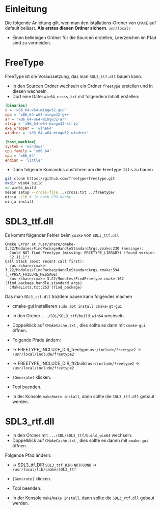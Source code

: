 # Einleitung

Die folgende Anleitung gilt, wen man den Istallations-Ordner von `CMAKE` auf default belässt.
**Als erstes diesen Ordner sichern.** `usr/local/` 
- Einen beliebigen Ordner für die Sourcen erstellen, Leerzeichen im Pfad sind zu vermeiden.

# FreeType 
FreeType ist die Voraussetzung, das man `SDL3_ttf.dll` bauen kann.
- In den Sourcen Ordner wechseln ein Ordner `freetype` erstellen und in diesen wechseln.
- Dort eine Datei `win64_cross,txt` mit folgendem Inhalt erstellen: 
```ini
[binaries]
c = 'x86_64-w64-mingw32-gcc'
cpp = 'x86_64-w64-mingw32-g++'
ar = 'x86_64-w64-mingw32-ar'
strip = 'x86_64-w64-mingw32-strip'
exe_wrapper = 'wine64'
windres = 'x86_64-w64-mingw32-windres'

[host_machine]
system = 'windows'
cpu_family = 'x86_64'
cpu = 'x86_64'
endian = 'little'
```
- Dann folgende Komandos ausführen um die FreeType DLLs zu bauen 
```sh
git clone https://github.com/freetype/freetype.git
mkdir win64_build 
cd win64_build 
meson setup --cross-file ../cross.txt ../freetype/
ninja -j16 # Je nach CPU-Kerne
ninja install
```


# SDL3_ttf.dll

Es kommt folgender Fehler beim `cmake` von `SDL3_ttf.dll`
```
CMake Error at /usr/share/cmake-3.22/Modules/FindPackageHandleStandardArgs.cmake:230 (message):
  Could NOT find Freetype (missing: FREETYPE_LIBRARY) (found version
  "2.11.1")
Call Stack (most recent call first):
  /usr/share/cmake-3.22/Modules/FindPackageHandleStandardArgs.cmake:594 (_FPHSA_FAILURE_MESSAGE)
  /usr/share/cmake-3.22/Modules/FindFreetype.cmake:162 (find_package_handle_standard_args)
  CMakeLists.txt:253 (find_package)
```
Das man `SDL3_ttf.dll` trozdem bauen kann folgendes machen
- cmake-gui installieren `sudo apt install cmake-qt-gui`
- In den Ordner `.../SDL/SDL3_ttf/build_win64` wechseln.
- Doppelklick auf `CMakeCache.txt` , dies sollte es dann mit `cmake-gui` öffnen.

- Folgende Pfade ändern:
- -> FREETYPE_INCLUDE_DIR_freetype `usr/include/freetype2` -> `/usr/local/include/freetype2`
- -> FREETYPE_INCLUDE_DIR_ft2build `usr/include/freetype2` -> `/usr/local/include/freetype2`

- `[Generate]` klicken.
- Tool beenden.
- In der Konsole `make`/`make install`, dann sollte die `SDL3_ttf.dll` gebaut werden.

# SDL3_rtf.dll
- In den Ordner mit `.../SDL/SDL3_ttf/build_win64` wechseln.
- Doppelklick auf `CMakeCache.txt` , dies sollte es dannn mit `cmake-gui` öffnen.

Folgende Pfad ändern:
- -> SDL3_ttf_DIR `SDL3_ttf_DIR-NOTFOUND` -> `/usr/local/lib/cmake/SDL3_ttf`

- `[Generate]` klicken.
- Tool beenden.
- In der Konsole `make`/`make install`, dann sollte die `SDL3_rtf.dll` gebaut werden.

















